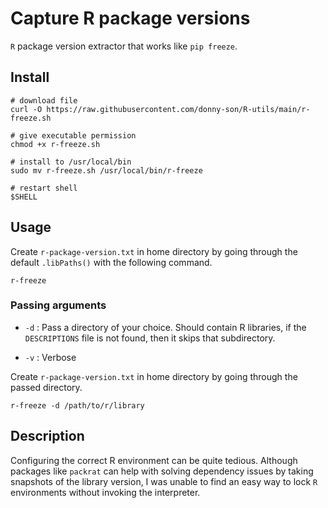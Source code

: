 # Capture R package versions

`R` package version extractor that works like `pip freeze`.

## Install

```{bash}
# download file
curl -O https://raw.githubusercontent.com/donny-son/R-utils/main/r-freeze.sh 

# give executable permission
chmod +x r-freeze.sh 

# install to /usr/local/bin
sudo mv r-freeze.sh /usr/local/bin/r-freeze 

# restart shell
$SHELL 
```

## Usage

Create `r-package-version.txt` in home directory by going through the default `.libPaths()` with the following command.

```{bash}
r-freeze
```

### Passing arguments

 - `-d` : Pass a directory of your choice. Should contain R libraries, if the `DESCRIPTIONS` file is not found, then it skips that subdirectory.

 - `-v` : Verbose

Create `r-package-version.txt` in home directory by going through the passed directory.
```{bash}
r-freeze -d /path/to/r/library
```

## Description

Configuring the correct R environment can be quite tedious. Although packages like `packrat` can help with solving dependency issues by taking snapshots of the library version, I was unable to find an easy way to lock `R` environments without invoking the interpreter. 

